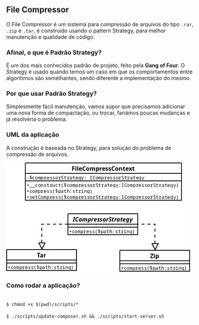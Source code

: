 ## File Compressor

O File Compressor é um sistema para compressão de arquivos do tipo ``` .rar ```, ``` .zip ``` e ``` .tar ```, é construido usando o pattern Strategy, para melhor manutenção e qualidade de código.

### Afinal, o que é Padrão Strategy?

É um dos mais conhecidos padrão de projeto, feito pela __Gang of Four__. O Strategy é usado quando temos um caso em que os comportamentos entre algoritimos são semelhantes, sendo diferente a implementação do mesmo.

### Por que usar Padrão Strategy?

Simplesmente fácil manutenção, vamos supor que precisamos adicionar uma nova forma de compactação, ou trocar, fariámos poucas mudanças e já resolveria o problema.

### UML da aplicação

A construção é baseada no Strategy, para solução do problema de compressão de arquivos.

<img src="/docs/assets/file-compressor-strategy.jpeg">

### Como rodar a aplicação?

```

$ chmod +x $(pwd)/scripts/*

$ ./scripts/update-composer.sh && ./scripts/start-server.sh

```
